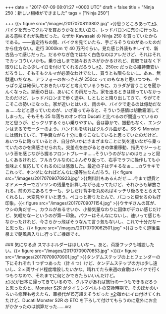 
+++
date = "2017-07-09 08:01:27 +0000 UTC"
draft = false
title = "Ninja 250：新しい相棒ができました"
tags = ["Ninja 250"]

+++
{{< figure src="/images/20170708113802.jpg"  >}}思うところあって<a href="#f-73bfb817" name="fn-73bfb817" title="父が日本に帰ってきているので、クルマがあれば旅行の一つもできるだろうと思ったのと、Monster S2R がタイミングベルトの交換時期で、そのほかのいろいろ修理も考えたら、車検代が15万超えそうだった">*1</a>、バイクを売ってクルマを買おうかなと思い立ち、レッドバロンに売りに行った。ある意味それが失敗だった。なぜか Kawasaki の Ninja 250 を買っていたからである。――査定待ちの間、バイクを見ていたら、手ごろそうなのがあったのだから仕方ない。走行 3000km で 40 万円ぐらい。見た感じ外装もキレイで、新古品って感じだった。だるやなぎ色ではなく白色なのはアレだけど、それはそれでカッコウいいかも。乗り出しまで諸々おカネがかかるけれど、買取ではなく下取りにしたら少しイロを付けてくれるだろうし<a href="#f-73c07347" name="fn-73c07347" title="確かにイロ付けてくれたけど、Ducati Monster S2R の ETC を下ろして付けてもらうのに意外にお金がかかったのは誤算だった……orz">*2</a>、250cc だったら維持費安いだろうし、そもそもクルマが必須なわけでなし、買うとも限らないし。あぁ、無駄遣いだなぁ、アラフォーのおっさんが 250cc ってのもなぁと思いつつも、やっぱり足は確保しておきたいなどと考えているうちに、カラダが言うことを聞かんくなった。納車の日は、あいにくの雨だった。家を出るときは降っていなかったのだけど、レッドバロンまで歩く途中、しとしとと降り出してきて、やがてそこそこの勢いになった。家が近いとはいえ、雨の中、バイクで走るのは億劫だなぁ……などと思っていたのが、いざ乗ってみると、そういう感情は胡散霧消してしまった。そもそも 25 年落ちのオンボロ Ducati と比べるのが間違っているのだと思うが、ビックリするぐらい乗りやすい。音は静かで、振動もなく、エンジンはまるでモーターのよう。ハンドルを切ればクルクル曲がる。SS や Monster には慣れていて、下手糞ながら十分に乗りこなしていると思っていたのだけど、あいつらに跨っているとき、自分がいかにさまざまなことに気を遣いながら乗っていたのかを痛感させられた。交差点を曲がるときの体重移動、指先でジーっという音を感じながら握るフロントブレーキ……そういうのがないのはちょっと寂しくあるけれど、フルカウルなのにふんぞり返って、右手でラフに操作しても小気味よく反応してくれるのには感激した。最近の子はデキるなぁ……カワサキでこれって、ホンダになればどんなに優等生なんだろう。{{< figure src="/images/20170709070923.jpg"  >}}燃料計もあるんだぜ……今まで燃費とオドメーターでガソリンの残量を計算しながら走ってたけど、それからも解放される。前の方にあるミラーも、少しだけ背中を丸めればキッチリ後ろをとらえてくれるし、大変見やすいと思う。ペコっと折りたたんで、パコっと戻せるのも好印象。{{< figure src="/images/20170709071154.jpg"  >}}ウサギさんの耳が、ウシの角だぜー。カウルがあるせいか、小排気量なわりに図体がデカい感じだけど、気軽だなーというのが第一印象。パワーはそんなにないし、速いって感じもなかったけれど、今さらかっ飛ばそうなんて言う気もないし、これで十分だなーと思った。{{< figure src="/images/20170709062501.jpg"  >}}さっそく道後温泉まで朝風呂入りに行ってご機嫌です。

<div class="section">
    ### 気になる点
    スマホホルダーはほしいなー。あと、荷掛フックも増設したい。{{< figure src="/images/20170709070853.jpg"  >}}{{< figure src="/images/20170709070901.jpg"  >}}タンデムステップの上とフェンダーの下にそれぞれ 1 つずつあった（計 4 つ）けど、タンデムステップの方は少し遠いし、2 × 両サイド程度増設したいかな。晴れてたら来週の倉敷はバイクで行くつもりなので、それまでに何とかできたらいいんだけど。

</div><div class="footnote">
<a href="#fn-73bfb817" name="f-73bfb817" class="footnote-number">*1</a><span class="footnote-delimiter">:</span><span class="footnote-text">父が日本に帰ってきているので、クルマがあれば旅行の一つもできるだろうと思ったのと、Monster S2R がタイミングベルトの交換時期で、そのほかのいろいろ修理も考えたら、車検代が15万超えそうだった</span>
<a href="#fn-73c07347" name="f-73c07347" class="footnote-number">*2</a><span class="footnote-delimiter">:</span><span class="footnote-text">確かにイロ付けてくれたけど、Ducati Monster S2R の ETC を下ろして付けてもらうのに意外にお金がかかったのは誤算だった……orz</span>
</div>

